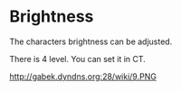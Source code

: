 # Brightness #

The characters brightness can be adjusted.

There is 4 level.
You can set it in CT.

http://gabek.dyndns.org:28/wiki/9.PNG